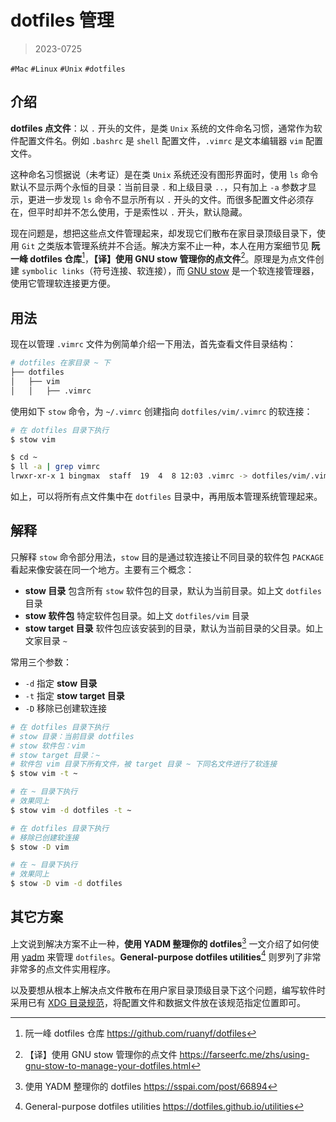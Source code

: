 # dotfiles 管理

> 2023-0725

`#Mac` `#Linux` `#Unix` `#dotfiles`

## 介绍

**dotfiles 点文件**：以 `.` 开头的文件，是类 `Unix` 系统的文件命名习惯，通常作为软件配置文件名。例如 `.bashrc` 是 `shell` 配置文件，`.vimrc` 是文本编辑器 `vim` 配置文件。

这种命名习惯据说（未考证）是在类 `Unix` 系统还没有图形界面时，使用 `ls` 命令默认不显示两个永恒的目录：当前目录 `.` 和上级目录 `..`，只有加上 `-a` 参数才显示，更进一步发现 `ls` 命令不显示所有以 `.` 开头的文件。而很多配置文件必须存在，但平时却并不怎么使用，于是索性以 `.` 开头，默认隐藏。

现在问题是，想把这些点文件管理起来，却发现它们散布在家目录顶级目录下，使用 `Git` 之类版本管理系统并不合适。解决方案不止一种，本人在用方案细节见 **阮一峰 dotfiles 仓库**[^1]，**【译】使用 GNU stow 管理你的点文件**[^2]。原理是为点文件创建 `symbolic links`（符号连接、软连接），而 [GNU stow](https://www.gnu.org/software/stow/) 是一个软连接管理器，使用它管理软连接更方便。

## 用法

现在以管理 `.vimrc` 文件为例简单介绍一下用法，首先查看文件目录结构：

```sh
# dotfiles 在家目录 ~ 下
├── dotfiles
│   ├── vim
│   │   ├── .vimrc
```

使用如下 `stow` 命令，为 `~/.vimrc` 创建指向 `dotfiles/vim/.vimrc` 的软连接：

```sh
# 在 dotfiles 目录下执行
$ stow vim

$ cd ~
$ ll -a | grep vimrc
lrwxr-xr-x 1 bingmax  staff  19  4  8 12:03 .vimrc -> dotfiles/vim/.vimrc
```

如上，可以将所有点文件集中在 `dotfiles` 目录中，再用版本管理系统管理起来。


## 解释

只解释 `stow` 命令部分用法，`stow` 目的是通过软连接让不同目录的软件包 `PACKAGE` 看起来像安装在同一个地方。主要有三个概念：

- **stow 目录** 包含所有 `stow` 软件包的目录，默认为当前目录。如上文 `dotfiles` 目录
- **stow 软件包** 特定软件包目录。如上文 `dotfiles/vim` 目录
- **stow target 目录** 软件包应该安装到的目录，默认为当前目录的父目录。如上文家目录 `~`

常用三个参数：

- `-d` 指定 **stow 目录**
- `-t` 指定 **stow target 目录**
- `-D` 移除已创建软连接

```sh
# 在 dotfiles 目录下执行
# stow 目录：当前目录 dotfiles
# stow 软件包：vim
# stow target 目录：~
# 软件包 vim 目录下所有文件，被 target 目录 ~ 下同名文件进行了软连接
$ stow vim -t ~

# 在 ~ 目录下执行
# 效果同上
$ stow vim -d dotfiles -t ~

# 在 dotfiles 目录下执行
# 移除已创建软连接
$ stow -D vim

# 在 ~ 目录下执行
# 效果同上
$ stow -D vim -d dotfiles
```

## 其它方案

上文说到解决方案不止一种，**使用 YADM 整理你的 dotfiles**[^3] 一文介绍了如何使用 [yadm](https://yadm.io/) 来管理 `dotfiles`。**General-purpose dotfiles utilities**[^4] 则罗列了非常非常多的点文件实用程序。

以及要想从根本上解决点文件散布在用户家目录顶级目录下这个问题，编写软件时采用已有 [XDG 目录规范](https://specifications.freedesktop.org/basedir-spec/basedir-spec-latest.html)，将配置文件和数据文件放在该规范指定位置即可。


[^1]: 阮一峰 dotfiles 仓库
https://github.com/ruanyf/dotfiles

[^2]:【译】使用 GNU stow 管理你的点文件
https://farseerfc.me/zhs/using-gnu-stow-to-manage-your-dotfiles.html

[^3]: 使用 YADM 整理你的 dotfiles
https://sspai.com/post/66894

[^4]: General-purpose dotfiles utilities
https://dotfiles.github.io/utilities
